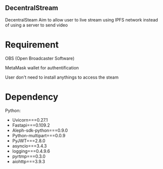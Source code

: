 ## DecentralStream 

DecentralSteam Aim to allow user to live stream using IPFS network instead of using a server to send video


# Requirement
 OBS (Open Broadcaster Software)
 
 MetaMask wallet for authentification

 User don't need to install anythings to access the steam




# Dependency
Python:
- Uvicorn===0.27.1
- Fastapi===0.109.2
- Aleph-sdk-python===0.9.0
- Python-multipart===0.0.9
- PyJWT===2.8.0
- asyncio===3.4.3
- logging===0.4.9.6
- pyrtmp===0.3.0
- aiohttp===3.9.3

  
